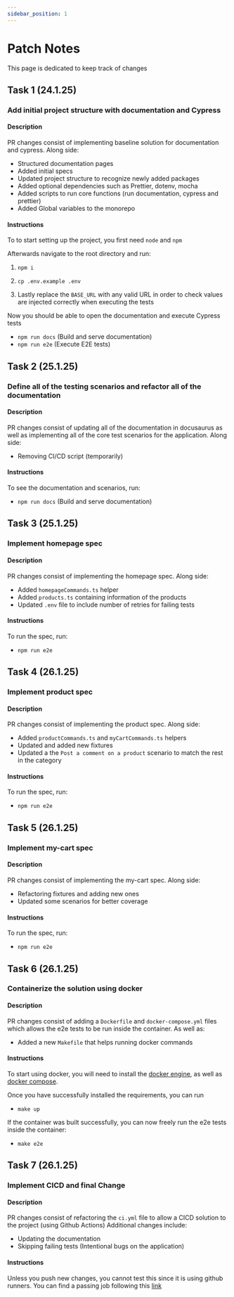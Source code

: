 ```yaml
---
sidebar_position: 1
---
```


# Patch Notes

This page is dedicated to keep track of changes

## Task 1 (24.1.25)

### Add initial project structure with documentation and Cypress

#### Description

PR changes consist of implementing baseline solution for documentation and cypress. Along side:
- Structured documentation pages
- Added initial specs
- Updated project structure to recognize newly added packages
- Added optional dependencies such as Prettier, dotenv, mocha
- Added scripts to run core functions (run documentation, cypress and prettier)
- Added Global variables to the monorepo

#### Instructions

To to start setting up the project, you first need `node` and `npm`

Afterwards navigate to the root directory and run:

1. `npm i`

2. `cp .env.example .env`

3. Lastly replace the `BASE_URL`  with any valid URL in order to check values are injected correctly when executing the tests

Now you should be able to open the documentation and execute Cypress tests

- `npm run docs` (Build and serve documentation)
- `npm run e2e` (Execute E2E tests)

## Task 2 (25.1.25)

### Define all of the testing scenarios and refactor all of the documentation

#### Description

PR changes consist of updating all of the documentation in docusaurus as well as implementing all of the core test scenarios for the application. Along side:
- Removing CI/CD script (temporarily)

#### Instructions

To see the documentation and scenarios, run:

- `npm run docs` (Build and serve documentation)

## Task 3 (25.1.25)

### Implement homepage spec

#### Description

PR changes consist of implementing the homepage spec. Along side:
- Added `homepageCommands.ts` helper
- Added `products.ts` containing information of the products
- Updated `.env` file to include number of retries for failing tests

#### Instructions

To run the spec, run:

- `npm run e2e`

## Task 4 (26.1.25)

### Implement product spec

#### Description

PR changes consist of implementing the product spec. Along side:
- Added `productCommands.ts` and `myCartCommands.ts` helpers
- Updated and added new fixtures
- Updated a the `Post a comment on a product` scenario to match the rest in the category

#### Instructions

To run the spec, run:

- `npm run e2e`


## Task 5 (26.1.25)

### Implement my-cart spec

#### Description

PR changes consist of implementing the my-cart spec. Along side:
- Refactoring fixtures and adding new ones
- Updated some scenarios for better coverage

#### Instructions

To run the spec, run:

- `npm run e2e`

## Task 6 (26.1.25)

### Containerize the solution using docker

#### Description

PR changes consist of adding a `Dockerfile` and `docker-compose.yml` files which allows the e2e tests to be run inside the container. As well as:
- Added a new `Makefile` that helps running docker commands

#### Instructions

To start using docker, you will need to install the [docker engine](https://docs.docker.com/engine/install/), as well as [docker compose](https://docs.docker.com/compose/install/).

Once you have successfully installed the requirements, you can run

- `make up`

If the container was built successfully, you can now freely run the e2e tests inside the container:

- `make e2e`

## Task 7 (26.1.25)

### Implement CICD and final Change  

#### Description

PR changes consist of refactoring the `ci.yml` file to allow a CICD solution to the project (using Github Actions)
Additional changes include:
- Updating the documentation
- Skipping failing tests (Intentional bugs on the application)

#### Instructions

Unless you push new changes, you cannot test this since it is using github runners. You can find a passing job following this [link](https://github.com/viksarda/qa-task/actions/runs/12977457175)